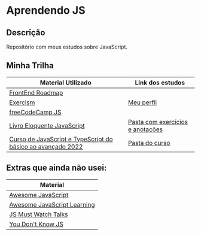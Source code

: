 # Aprendendo JS

## Descrição

Repositório com meus estudos sobre JavaScript.

## Minha Trilha

| Material Utilizado | Link dos estudos |
| --- | --- |
| [FrontEnd Roadmap](https://roadmap.sh/frontend) |
| [Exercism](https://exercism.org/tracks/javascript/concepts) | [Meu perfil](https://exercism.org/profiles/isa56) |
| [freeCodeCamp JS](https://www.freecodecamp.org/learn/javascript-algorithms-and-data-structures/) |
| [Livro Eloquente JavaScript](https://github.com/braziljs/eloquente-javascript) | [Pasta com exercícios e anotações](/eloquente-javascript/) |
| [Curso de JavaScript e TypeScript do básico ao avançado 2022](https://www.udemy.com/course/curso-de-javascript-moderno-do-basico-ao-avancado/) | [Pasta do curso](/curso-js-ts/) |

<!-- | []() | -->

## Extras que ainda não usei:

| Material |
| --- |
| [Awesome JavaScript](https://github.com/sorrycc/awesome-javascript) |
| [Awesome JavaScript Learning](https://github.com/micromata/awesome-javascript-learning) |
| [JS Must Watch Talks](https://github.com/bolshchikov/js-must-watch#readme) |
| [You Don't Know JS](https://github.com/getify/You-Dont-Know-JS) |

